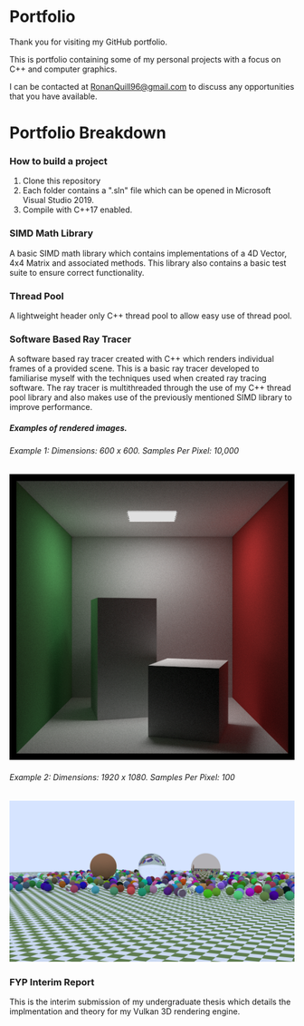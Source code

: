 # Portfolio
Thank you for visiting my GitHub  portfolio.   

This is portfolio containing some of my personal projects with a focus on C++ and computer graphics.

I can be contacted at RonanQuill96@gmail.com to discuss any opportunities that you have available.  

# Portfolio Breakdown



### How to build a project
1) Clone this repository
2) Each folder contains a ".sln" file which can be opened in Microsoft Visual Studio 2019.
3) Compile with C++17 enabled.

### SIMD Math Library
A basic SIMD math library which contains implementations of a 4D Vector, 4x4 Matrix and associated methods.
This library also contains a basic test suite to ensure correct functionality.

### Thread Pool 
A lightweight header only C++ thread pool to allow easy use of thread pool.

### Software Based Ray Tracer 
A software based ray tracer created with C++ which renders individual frames of a provided scene. This is a basic ray tracer developed to familiarise myself with the techniques used when created ray tracing software.
The ray tracer is multithreaded through the use of my C++ thread pool library and also makes use of the previously mentioned SIMD library to improve performance.
##### Examples of rendered images.
###### Example 1: Dimensions: 600 x 600. Samples Per Pixel: 10,000
![Cornell Box](CornellBox.png)

###### Example 2: Dimensions: 1920 x 1080. Samples Per Pixel: 100
![Random Scene](RandomScene.png)

### FYP Interim Report
This is the interim submission of my undergraduate thesis which details the implmentation and theory for my Vulkan 3D rendering engine.
